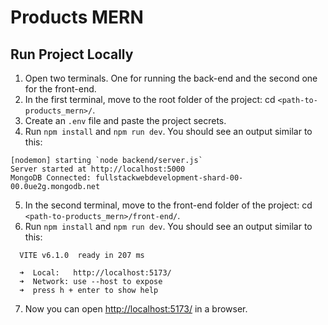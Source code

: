 # Products MERN

## Run Project Locally

1. Open two terminals. One for running the back-end and the second one for the front-end.
2. In the first terminal, move to the root folder of the project: cd `<path-to-products_mern>/`.
3. Create an `.env` file and paste the project secrets.
4. Run `npm install` and `npm run dev`. You should see an output similar to this:
```
[nodemon] starting `node backend/server.js`
Server started at http://localhost:5000
MongoDB Connected: fullstackwebdevelopment-shard-00-00.0ue2g.mongodb.net
```

5. In the second terminal, move to the front-end folder of the project: cd `<path-to-products_mern>/front-end/`.
6. Run `npm install` and `npm run dev`. You should see an output similar to this:
```
  VITE v6.1.0  ready in 207 ms

  ➜  Local:   http://localhost:5173/
  ➜  Network: use --host to expose
  ➜  press h + enter to show help
```

7. Now you can open [http://localhost:5173/](http://localhost:5173/) in a browser.
